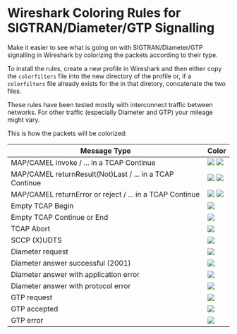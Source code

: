 # Wireshark Coloring Rules for SIGTRAN/Diameter/GTP Signalling

Make it easier to see what is going on with SIGTRAN/Diameter/GTP
signalling in Wireshark by colorizing the packets according to their
type.

To install the rules, create a new profile in Wireshark and then
either copy the `colorfilters` file into the new directory of the
profile or, if a `colorfilters` file already exists for the in that
diretory, concatenate the two files.

These rules have been tested mostly with interconnect traffic between
networks. For other traffic (especially Diameter and GTP) your mileage
might vary.

This is how the packets will be colorized:

|Message Type|Color|
|------------|-----|
|MAP/CAMEL invoke / ... in a TCAP Continue|![](https://placehold.co/100x15/bafffd/bafffd.png) ![](https://placehold.co/100x15/b8ccfe/b8ccfe.png)|
|MAP/CAMEL returnResult(Not)Last / ... in a TCAP Continue|![](https://placehold.co/100x15/beffb4/beffb4.png) ![](https://placehold.co/100x15/83ffb4/83ffb4.png)|
|MAP/CAMEL returnError or reject / ... in a TCAP Continue|![](https://placehold.co/100x15/ffaab0/ffaab0.png) ![](https://placehold.co/100x15/ffa980/ffa980.png)|
|Empty TCAP Begin|![](https://placehold.co/100x15/2cb1ff/2cb1ff.png)|
|Empty TCAP Continue or End|![](https://placehold.co/100x15/7bef81/7bef81.png)|
|TCAP Abort|![](https://placehold.co/100x15/ea514e/ea514e.png)|
|SCCP (X)UDTS|![](https://placehold.co/100x15/800700/800700.png)|
|Diameter request|![](https://placehold.co/100x15/bafffd/bafffd.png)|
|Diameter answer successful (2001)|![](https://placehold.co/100x15/beffb4/beffb4.png)|
|Diameter answer with application error|![](https://placehold.co/100x15/ffaab0/ffaab0.png)|
|Diameter answer with protocol error|![](https://placehold.co/100x15/ea514e/ea514e.png)|
|GTP request|![](https://placehold.co/100x15/bafffd/bafffd.png)|
|GTP accepted|![](https://placehold.co/100x15/beffb4/beffb4.png)|
|GTP error|![](https://placehold.co/100x15/ffaab0/ffaab0.png)|
